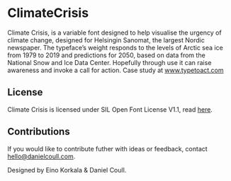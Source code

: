 # ClimateCrisis

Climate Crisis, is a variable font designed to help visualise the urgency of climate change, designed for Helsingin Sanomat, the largest Nordic newspaper. The typeface’s weight responds to the levels of Arctic sea ice from 1979 to 2019 and predictions for 2050, based on data from the National Snow and Ice Data Center. Hopefully through use it can raise awareness and invoke a call for action. Case study at www.typetoact.com 

## License
Climate Crisis is licensed under SIL Open Font License V1.1, read [here](https://github.com/dancoull/ClimateCrisis/blob/main/OFL.txt).

## Contributions
If you would like to contribute futher with ideas or feedback, contact hello@danielcoull.com.

Designed by Eino Korkala & Daniel Coull.
